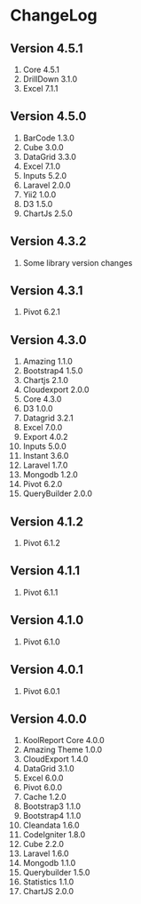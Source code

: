 # ChangeLog

## Version 4.5.1

1. Core 4.5.1
2. DrillDown 3.1.0
3. Excel 7.1.1

## Version 4.5.0

1. BarCode 1.3.0
2. Cube 3.0.0
3. DataGrid 3.3.0
4. Excel 7.1.0
5. Inputs 5.2.0
6. Laravel 2.0.0
7. Yii2 1.0.0
8. D3 1.5.0
9. ChartJs 2.5.0


## Version 4.3.2

1. Some library version changes

## Version 4.3.1

1. Pivot 6.2.1

## Version 4.3.0

1. Amazing 1.1.0
2. Bootstrap4 1.5.0
3. Chartjs 2.1.0
4. Cloudexport 2.0.0
5. Core 4.3.0
6. D3 1.0.0
7. Datagrid 3.2.1
8. Excel 7.0.0
9. Export 4.0.2
10. Inputs 5.0.0
11. Instant 3.6.0
12. Laravel 1.7.0
13. Mongodb 1.2.0
14. Pivot 6.2.0
15. QueryBuilder 2.0.0

## Version 4.1.2

1. Pivot 6.1.2

## Version 4.1.1

1. Pivot 6.1.1

## Version 4.1.0

1. Pivot 6.1.0

## Version 4.0.1

1. Pivot 6.0.1

## Version 4.0.0

1. KoolReport Core 4.0.0
2. Amazing Theme 1.0.0
3. CloudExport 1.4.0
4. DataGrid 3.1.0
5. Excel 6.0.0
6. Pivot 6.0.0
8. Cache 1.2.0
9. Bootstrap3 1.1.0
10. Bootstrap4 1.1.0
11. Cleandata 1.6.0
12. CodeIgniter 1.8.0
13. Cube 2.2.0
14. Laravel 1.6.0
15. Mongodb 1.1.0
16. Querybuilder 1.5.0
17. Statistics 1.1.0
18. ChartJS 2.0.0